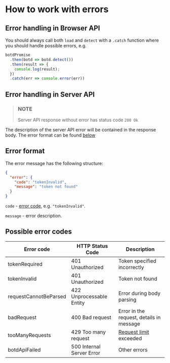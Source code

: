 # How to work with errors

## Error handling in Browser API

You should always call both `load` and `detect` with a `.catch` function where you should handle possible errors, e.g.
```ts
botdPromise
  .then(botd => botd.detect())
  .then(result => {
    console.log(result);
  })
  .catch(err => console.error(err))
```

## Error handling in Server API

> ### NOTE
> Server API response without error has status code `200 Ok`

The description of the server API error will be contained in the response body.
The error format can be found [below](error.md#error-format)

## Error format

The error message has the following structure:

```json
{
  "error": {
    "code": "tokenInvalid",
    "message": "token not found"
  }
}
```

`code` - [error code](error.md#possible-error-codes), e.g. `"tokenInvalid"`.

`message` - error description.

## Possible error codes

| Error code            | HTTP Status Code          | Description                                         |
| --------------------- | ------------------------- | --------------------------------------------------- |
| tokenRequired         | 401 Unauthorized          | Token specified incorrectly                         |
| tokenInvalid          | 401 Unauthorized          | Token not found                                     |
| requestCannotBeParsed | 422 Unprocessable Entity  | Error during body parsing                           |
| badRequest            | 400 Bad request           | Error in the request, details in message            |
| tooManyRequests       | 429 Too many request      | [Request limit](/README.md#authentication) exceeded |
| botdApiFailed         | 500 Internal Server Error | Other errors                                        |
